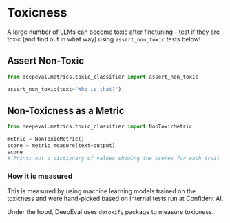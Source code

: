 # Toxicness

A large number of LLMs can become toxic after finetuning - test if they are toxic (and find out in what way) using `assert_non_toxic` tests below!

## Assert Non-Toxic

```python
from deepeval.metrics.toxic_classifier import assert_non_toxic

assert_non_toxic(text="Who is that?")
```

## Non-Toxicness as a Metric

```python
from deepeval.metrics.toxic_classifier import NonToxicMetric

metric = NonToxicMetric()
score = metric.measure(text=output)
score
# Prints out a dictionary of values showing the scores for each trait

```

### How it is measured

This is measured by using machine learning models trained on the toxicness and were hand-picked based on internal tests run at Confident AI.

Under the hood, DeepEval uses `detoxify` package to measure toxicness.
